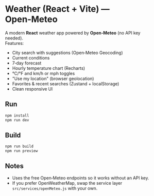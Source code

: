 
# Weather (React + Vite) — Open‑Meteo

A modern **React** weather app powered by **Open‑Meteo** (no API key needed).  
Features:
- City search with suggestions (Open‑Meteo Geocoding)
- Current conditions
- 7‑day forecast
- Hourly temperature chart (Recharts)
- °C/°F and km/h or mph toggles
- "Use my location" (browser geolocation)
- Favorites & recent searches (Zustand + localStorage)
- Clean responsive UI

## Run
```bash
npm install
npm run dev
```

## Build
```bash
npm run build
npm run preview
```

## Notes
- Uses the free Open‑Meteo endpoints so it works without an API key.
- If you prefer OpenWeatherMap, swap the service layer `src/services/openMeteo.js` with your own.
